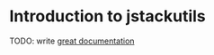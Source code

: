 # Introduction to jstackutils

TODO: write [great documentation](http://jacobian.org/writing/what-to-write/)
